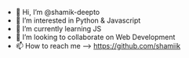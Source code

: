 - 👋 Hi, I’m @shamik-deepto
- 👀 I’m interested in Python & Javascript
- 🌱 I’m currently learning JS
- 💞️ I’m looking to collaborate on Web Development
- 📫 How to reach me --> https://github.com/shamiik

<!---
shamik-deepto/shamik-deepto is a ✨ special ✨ repository because its `README.md` (this file) appears on your GitHub profile.
You can click the Preview link to take a look at your changes.
--->
